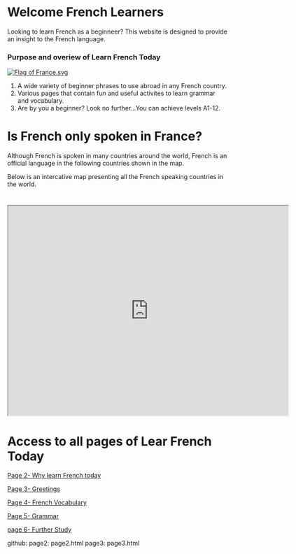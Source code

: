 <h1>Welcome French Learners</h1>
<p> Looking to learn French as a beginneer? This website is designed to provide an insight to the French language.
 
 <h3> Purpose and overiew of Learn French Today</h3>
 
 <p>
<a href="https://en.wikipedia.org/wiki/File:Flag_of_France.svg#/media/File:Flag_of_France.svg">
<img class="imgRight" src="https://upload.wikimedia.org/wikipedia/en/thumb/c/c3/Flag_of_France.svg/1200px-Flag_of_France.svg.png" alt="Flag of France.svg"></a><br>
     <ol>
 <li> A wide variety of beginner phrases to use abroad in any French country. </li>
 <li> Various pages that contain fun and useful activites to learn grammar and vocabulary. </li>
 <li> Are by you a beginner? Look no further...You can achieve levels A1-12. </li>
</ol>
    </p>                                                                                       


<p style="clear:both;"></p>



<h1>Is French only spoken in France?</h1>

Although French is spoken in many countries around the world, French is an official language in the following countries shown in the map.

Below is an intercative map presenting all the French speaking countries in the world.


<h1></h1>

<iframe src="https://www.google.com/maps/d/embed?mid=1GwtpxOB108C-ZDzWXY9HzXxil6dBnWXL" width="640" height="480"></iframe>



<h1>Access to all pages of Lear French Today</h1>

<a href="https://laurenanderson97.github.io/SML209-18/grammar.html">Page 2- Why learn French today</a>

<a href="https://laurenanderson97.github.io/SML209-18/vocabulary.html">Page 3- Greetings</a>

<a href="https://laurenanderson97.github.io/SML209-18/listening.html">Page 4- French Vocabulary</a>

<a href="https://laurenanderson97.github.io/SML209-18/reading.html">Page 5- Grammar</a>

<a href="https://laurenanderson97.github.io/SML209-18/homework.html">page 6- Further Study</a>




github:
  page2: page2.html
  page3: page3.html

